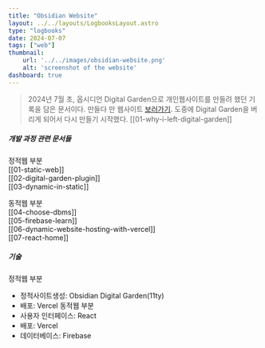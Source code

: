 ```yaml
---
title: "Obsidian Website"
layout: ../../layouts/LogbooksLayout.astro
type: "logbooks"
date: 2024-07-07
tags: ["web"]
thumbnail:
	url: '../../images/obsidian-website.png'
	alt: 'screenshot of the website'
dashboard: true
---
```

> 2024년 7월 초, 옵시디언 Digital Garden으로 개인웹사이트를 만들려 했던 기록을 담은 문서이다. 만들다 만 웹사이트 [보러가기](https://my-digital-garden-j85qme5ny-solmis-projects-683e2410.vercel.app/). 도중에 Digital Garden을 버리게 되어서 다시 만들기 시작했다. [[01-why-i-left-digital-garden]]

##### 개발 과정 관련 문서들
정적웹 부분  
[[01-static-web]]  
[[02-digital-garden-plugin]]  
[[03-dynamic-in-static]]

동적웹 부분  
[[04-choose-dbms]]  
[[05-firebase-learn]]  
[[06-dynamic-website-hosting-with-vercel]]  
[[07-react-home]]

##### 기술
정적웹 부분
- 정적사이트생성: Obsidian Digital Garden(11ty)
-  배포: Vercel
동적웹 부분
- 사용자 인터페이스: React
- 배포: Vercel
- 데이터베이스: Firebase